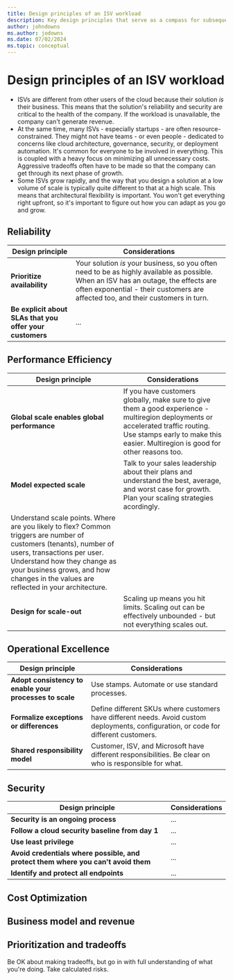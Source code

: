 ```yaml
---
title: Design principles of an ISV workload
description: Key design principles that serve as a compass for subsequent design decisions across technical domains and the critical design areas.
author: johndowns
ms.author: jodowns
ms.date: 07/02/2024
ms.topic: conceptual
---
```


# Design principles of an ISV workload

- ISVs are different from other users of the cloud because their solution *is* their business. This means that the solution's reliability and security are critical to the health of the company. If the workload is unavailable, the company can't generate revenue.
- At the same time, many ISVs - especially startups - are often resource-constrained. They might not have teams - or even people - dedicated to concerns like cloud architecture, governance, security, or deployment automation. It's common for everyone to be involved in everything. This is coupled with a heavy focus on minimizing all unnecessary costs. Aggressive tradeoffs often have to be made so that the company can get through its next phase of growth.
- Some ISVs grow rapidly, and the way that you design a solution at a low volume of scale is typically quite different to that at a high scale. This means that architectural flexibility is important. You won't get everything right upfront, so it's important to figure out how you can adapt as you go and grow.

## Reliability

|Design principle|Considerations|
|---|---|
|**Prioritize availability**|Your solution *is* your business, so you often need to be as highly available as possible. When an ISV has an outage, the effects are often exponential - their customers are affected too, and their customers in turn.|
|**Be explicit about SLAs that you offer your customers**|...|

## Performance Efficiency

|Design principle|Considerations|
|---|---|
|**Global scale enables global performance**|If you have customers globally, make sure to give them a good experience - multiregion deployments or accelerated traffic routing. Use stamps early to make this easier. Multiregion is good for other reasons too.|
|**Model expected scale**|Talk to your sales leadership about their plans and understand the best, average, and worst case for growth. Plan your scaling strategies acordingly.
Understand scale points. Where are you likely to flex? Common triggers are number of customers (tenants), number of users, transactions per user. Understand how they change as your business grows, and how changes in the values are reflected in your architecture.|
|**Design for scale-out**|Scaling up means you hit limits. Scaling out can be effectively unbounded - but not everything scales out.|

## Operational Excellence

|Design principle|Considerations|
|---|---|
|**Adopt consistency to enable your processes to scale**|Use stamps. Automate or use standard processes.|
|**Formalize exceptions or differences**|Define different SKUs where customers have different needs. Avoid custom deployments, configuration, or code for different customers.|
|**Shared responsibility model**|Customer, ISV, and Microsoft have different responsibilities. Be clear on who is responsible for what.|

## Security

|Design principle|Considerations|
|---|---|
|**Security is an ongoing process**|...|
|**Follow a cloud security baseline from day 1**|...| Even if your customers today are relaxed, assume you will eventually get customers who want to audit you. Make your life easier by doing |**things right from the start - it's not much work if you do it early and often.
|**Use least privilege**|...|
|**Avoid credentials where possible, and protect them where you can't avoid them**|...|
|**Identify and protect all endpoints**|...|

## Cost Optimization

## Business model and revenue

## Prioritization and tradeoffs

Be OK about making tradeoffs, but go in with full understanding of what you're doing. Take calculated risks.
